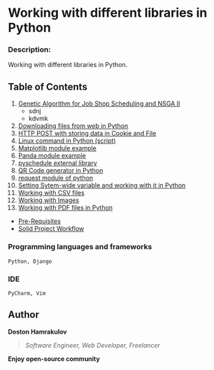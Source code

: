 # Working with different libraries in Python

### Description:
Working with different libraries in Python.

## Table of Contents

1. [Genetic Algorithm for Job Shop Scheduling and NSGA II](https://github.com/dostonhamrakulov/Code-demos-on-Python/tree/master/Genetic-Algorithm-for-Job-Shop-Scheduling-and-NSGA-II)
   * sdnj
   * kdvmk
2. [Downloading files from web in Python](https://github.com/dostonhamrakulov/Code-demos-on-Python/tree/master/Downloading%20files%20from%20web%20in%20Python)
3. [HTTP POST with storing data in Cookie and File](https://github.com/dostonhamrakulov/Code-demos-on-Python/tree/master/HTTP%20POST%20with%20storing%20data%20in%20Cookie%20and%20File)
4. [Linux command in Python (script)](https://github.com/dostonhamrakulov/Code-demos-on-Python/tree/master/Linux%20command%20in%20Python)
5. [Matplotlib module example](https://github.com/dostonhamrakulov/Code-demos-on-Python/tree/master/Matplotlib)
6. [Panda module example](https://github.com/dostonhamrakulov/Code-demos-on-Python/tree/master/Panda)
7. [pyschedule external library](https://github.com/dostonhamrakulov/Code-demos-on-Python/tree/master/pyschedule)
8. [QR Code generator in Python](https://github.com/dostonhamrakulov/Code-demos-on-Python/tree/master/QR%20Code%20generator%20in%20Python)
9. [request module of python](https://github.com/dostonhamrakulov/Code-demos-on-Python/tree/master/request%20module%20of%20python)
10. [Setting Sytem-wide variable and working with it in Python](https://github.com/dostonhamrakulov/Code-demos-on-Python/tree/master/Setting%20Sytem-wide%20variable%20and%20working%20with%20it%20in%20Python)
11. [Working with CSV files](https://github.com/dostonhamrakulov/Code-demos-on-Python/tree/master/Working%20with%20CSV%20files)
12. [Working with Images](https://github.com/dostonhamrakulov/Code-demos-on-Python/tree/master/Working%20with%20Images)
13. [Working with PDF files in Python](https://github.com/dostonhamrakulov/Code-demos-on-Python/tree/master/Working%20with%20PDF%20files%20in%20Python)
  * [Pre-Requisites](#pre-requisites)
  * [Solid Project Workflow](#solid-project-workflow)


### Programming languages and frameworks
```[Python, Django]
Python, Django
```

### IDE
```[Pycharm, Vim]
PyCharm, Vim
```

## Author
**Doston Hamrakulov**
>*Software Engineer, Web Developer, Freelancer*

**Enjoy open-source community**
